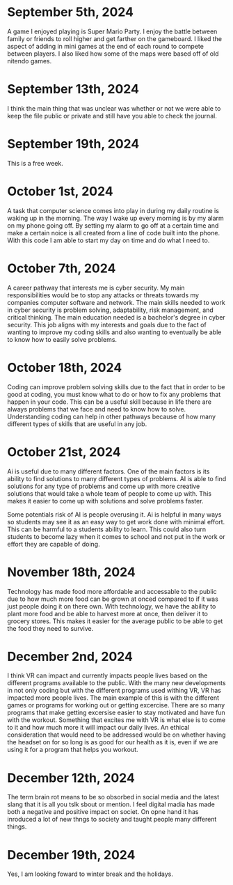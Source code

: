 # September 5th, 2024

A game I enjoyed playing is Super Mario Party. I enjoy the battle between family or friends to roll higher and get farther on the gameboard. I liked the aspect of adding in mini games at the end of each round to compete between players. I also liked how some of the maps were based off of old nitendo games.




# September 13th, 2024

I think the main thing that was unclear was whether or not we were able to keep the file public or private and still have you able to check the journal.


# September 19th, 2024

This is a free week.


# October 1st, 2024

A task that computer science comes into play in during my daily routine is waking up in the morning. The way I wake up every morning is by my alarm on my phone going off. By setting my alarm to go off at a certain time and make a certain noice is all created from a line of code built into the phone. With this code I am able to start my day on time and do what I need to.


# October 7th, 2024

A career pathway that interests me is cyber security. My main responsibilities would be to stop any attacks or threats towards my companies computer software and network. The main skills needed to work in cyber security is problem solving, adaptability, risk management, and critical thinking. The main education needed is a bachelor's degree in cyber security. This job aligns with my interests and goals due to the fact of wanting to improve my coding skills and also wanting to eventually be able to know how to easily solve problems.


# October 18th, 2024

Coding can improve problem solving skills due to the fact that in order to be good at coding, you must know what to do or how to fix any problems that happen in your code. This can be a useful skill because in life there are always problems that we face and need to know how to solve. Understanding coding can help in other pathways because of how many different types of skills that are useful in any job. 


# October 21st, 2024

Ai is useful due to many different factors. One of the main factors is its ability to find solutions to many different types of problems. AI is able to find solutions for any type of problems and come up with more creative solutions that would take a whole team of people to come up with. This makes it easier to come up with solutions and solve problems faster.

Some potentials risk of AI is people overusing it. Ai is helpful in many ways so students may see it as an easy way to get work done with minimal effort. This can be harmful to a students ability to learn. This could also turn students to become lazy when it comes to school and not put in the work or effort they are capable of doing.


# November 18th, 2024

Technology has made food more affordable and accessable to the public due to how much more food can be grown at onced compared to if it was just people doing it on there own. With technology, we have the ability to plant more food and be able to harvest more at once, then deliver it to grocery stores. This makes it easier for the average public to be able to get the food they need to survive.


# December 2nd, 2024

I think VR can impact and currently impacts people lives based on the different programs available to the public. With the many new developments in not only coding but with the different programs used withing VR, VR has impacted more people lives. The main example of this is with the different games or programs for working out or getting excercise. There are so many programs that make getting excersise easier to stay motivated and have fun with the workout. Something that excites me with VR is what else is to come to it and how much more it will impact our daily lives. An ethical consideration that would need to be addressed would be on whether having the headset on for so long is as good for our health as it is, even if we are using it for a program that helps you workout. 


# December 12th, 2024

The term brain rot means to be so obsorbed in social media and the latest slang that it is all you tslk sbout or mention. I feel digital madia has made both a negative and positive impact on societ. On opne hand it has inroduced a lot of new thngs to society and taught people many different things.


# December 19th, 2024

Yes, I am looking foward to winter break and the holidays.









